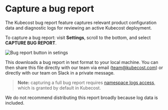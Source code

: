 # Capture a bug report

The Kubecost bug report feature captures relevant product configuration data and diagnostic logs for reviewing an active Kubecost deployment.

To capture a bug report: visit __Settings__, scroll to the bottom, and select __CAPTURE BUG REPORT__.

![Bug report button in setings](images/bug-report.png)

This downloads a bug report in text format to your local machine. You can then share this file directly with our team via email (team@kubecost.com) or directly with our team on Slack in a private message.

> __Note:__ capturing a full bug report requires [namespace logs access](https://github.com/kubecost/cost-analyzer-helm-chart/blob/df5e4ab053e3a8bd22534bceff9a468b82d33f0f/cost-analyzer/values.yaml#L367), which is granted by default in Kubecost.

We do not recommend distributing this report broadly because log data is included.
